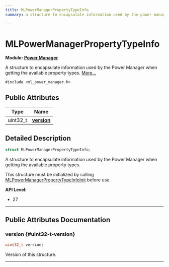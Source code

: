 ```yaml
---
title: MLPowerManagerPropertyTypeInfo
summary: a structure to encapsulate information used by the power manager when getting the available property types. 

---
```


# MLPowerManagerPropertyTypeInfo

**Module:** **[Power Manager](/api-ref/api/Modules/group___power_manager/group___power_manager.md)**



A structure to encapsulate information used by the Power Manager when getting the available property types.  [More...](#detailed-description)


`#include <ml_power_manager.h>`

## Public Attributes

| Type           | Name           |
| -------------- | -------------- |
| uint32_t | **[version](/api-ref/api/Modules/group___power_manager/struct_m_l_power_manager_property_type_info.md#uint32-t-version)**  |

## Detailed Description

```cpp
struct MLPowerManagerPropertyTypeInfo;
```

A structure to encapsulate information used by the Power Manager when getting the available property types. 

This structure must be initialized by calling [MLPowerManagerPropertyTypeInfoInit](/api-ref/api/Modules/group___power_manager/group___power_manager.md#void-mlpowermanagerpropertytypeinfoinit) before use.




**API Level:**
  * 27




-----------
## Public Attributes Documentation

### version {#uint32-t-version}

```cpp
uint32_t version;
```


Version of this structure. 





-----------

